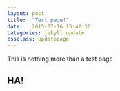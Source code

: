 ```yaml
---
layout: post
title:  "Test page!"
date:   2015-07-16 15:42:36
categories: jekyll update
cssclass: updatepage
---
```

This is nothing more than a test page
## HA!
